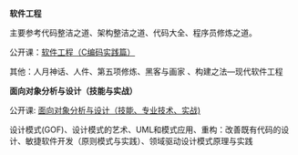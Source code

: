 
**软件工程**

主要参考代码整洁之道、架构整洁之道、代码大全、程序员修炼之道。

公开课：[软件工程（C编码实践篇）](https://mooc.study.163.com/course/1000002006?_trace_c_p_k2_=9ef1d9a313944e6f95aee0773c79d6f1#/info)

其他：人月神话、人件、第五项修炼、黑客与画家 、构建之法—现代软件工程 

**面向对象分析与设计（技能与实战）**

公开课:  [面向对象分析与设计（技能、专业技术、实战)](https://mooc.study.163.com/course/1000003016#/info)

设计模式(GOF)、设计模式的艺术、UML和模式应用、重构：改善既有代码的设计、敏捷软件开发（原则模式与实践）、领域驱动设计模式原理与实践


